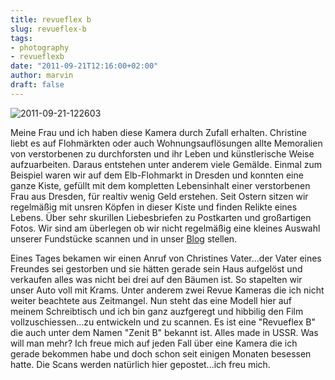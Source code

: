 ```yaml
---
title: revueflex b
slug: revueflex-b
tags:
- photography
- revueflexb
date: "2011-09-21T12:16:00+02:00"
author: marvin
draft: false
---
```

![2011-09-21-122603](/images/2011-09-21-122603.jpg)

Meine Frau und ich haben diese Kamera durch Zufall erhalten. Christine
liebt es auf Flohmärkten oder auch Wohnungsauflösungen allte Memoralien
von verstorbenen zu durchforsten und ihr Leben und künstlerische Weise
aufzuarbeiten. Daraus entstehen unter anderem viele Gemälde. Einmal zum
Beispiel waren wir auf dem Elb-Flohmarkt in Dresden und konnten eine
ganze Kiste, gefüllt mit dem kompletten Lebensinhalt einer verstorbenen
Frau aus Dresden, für realtiv wenig Geld erstehen. Seit Ostern sitzen
wir regelmäßig mit unsren Köpfen in dieser Kiste und finden Relikte
eines Lebens. Über sehr skurillen Liebesbriefen zu Postkarten und
großartigen Fotos. Wir sind am überlegen ob wir nicht regelmäßig eine
kleines Auswahl unserer Fundstücke scannen und in unser
[Blog](http://blog.luftmentsh.org) stellen.

Eines Tages bekamen wir einen Anruf von Christines Vater...der Vater
eines Freundes sei gestorben und sie hätten gerade sein Haus aufgelöst
und verkaufen alles was nicht bei drei auf den Bäumen ist. So stapelten
wir unser Auto voll mit Krams. Unter anderem zwei Revue Kameras die ich
nicht weiter beachtete aus Zeitmangel. Nun steht das eine Modell hier
auf meinem Schreibtisch und ich bin ganz auzfgeregt und hibbilig den
Film vollzuschiessen...zu entwickeln und zu scannen. Es ist eine
"Revueflex B" die auch unter dem Namen "Zenit B" bekannt ist. Alles made
in USSR. Was will man mehr? Ich freue mich auf jeden Fall über eine
Kamera die ich gerade bekommen habe und doch schon seit einigen Monaten
besessen hatte. Die Scans werden natürlich hier gepostet...ich freu
mich.